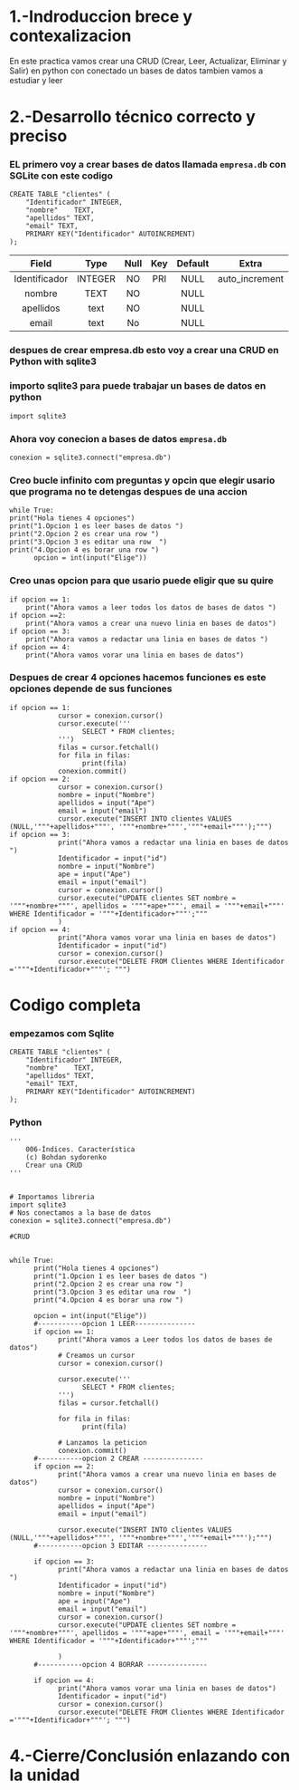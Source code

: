# 1.-Indroduccion brece y contexalizacion
En este practica vamos crear una CRUD (Crear, Leer, Actualizar, Eliminar y Salir) en python con conectado un bases de datos tambien vamos a estudiar y leer 



# 2.-Desarrollo técnico correcto y preciso

### EL primero voy a crear bases de datos llamada `empresa.db` con SGLite con este codigo 
```
CREATE TABLE "clientes" (
	"Identificador"	INTEGER,
	"nombre"	TEXT,
	"apellidos"	TEXT,
	"email"	TEXT,
	PRIMARY KEY("Identificador" AUTOINCREMENT)
);
```
| Field       | Type         | Null | Key | Default | Extra          |
|:-------------:|:--------------:|:------:|:-----:|:---------:|:----------------:|
| Identificador          | INTEGER          | NO   | PRI | NULL    | auto_increment |
| nombre      | TEXT | NO   |     | NULL    |                |
| apellidos | text         | NO  |     | NULL    |                |
| email | text         | No  |     | NULL    |                |

### despues de crear empresa.db esto voy a crear una CRUD en Python with sqlite3
### importo sqlite3 para puede trabajar un bases de datos en python
```
import sqlite3
```
### Ahora voy conecion a bases de datos `empresa.db` 
```
conexion = sqlite3.connect("empresa.db")    
```
### Creo bucle infinito com preguntas y opcin que elegir usario que programa no te detengas despues de una accion 
```
while True:
print("Hola tienes 4 opciones")
print("1.Opcion 1 es leer bases de datos ")
print("2.Opcion 2 es crear una row ")
print("3.Opcion 3 es editar una row  ")
print("4.Opcion 4 es borar una row ")
      opcion = int(input("Elige"))
```
### Creo unas opcion para que usario puede eligir que su quire 
```
if opcion == 1:
    print("Ahora vamos a leer todos los datos de bases de datos ")
if opcion ==2:
    print("Ahora vamos a crear una nuevo linia en bases de datos")
if opcion == 3:
    print("Ahora vamos a redactar una linia en bases de datos ")
if opcion == 4:
    print("Ahora vamos vorar una linia en bases de datos")

```
### Despues de crear 4 opciones hacemos funciones es este opciones depende de sus funciones 
```
if opcion == 1:
            cursor = conexion.cursor()
            cursor.execute('''
                  SELECT * FROM clientes;
            ''')
            filas = cursor.fetchall()
            for fila in filas:    
                  print(fila)
            conexion.commit()
if opcion == 2:
            cursor = conexion.cursor()
            nombre = input("Nombre")
            apellidos = input("Ape")
            email = input("email")
            cursor.execute("INSERT INTO clientes VALUES (NULL,'"""+apellidos+"""', '"""+nombre+"""','"""+email+"""');""")
if opcion == 3:
            print("Ahora vamos a redactar una linia en bases de datos ")
            Identificador = input("id")
            nombre = input("Nombre")
            ape = input("Ape")
            email = input("email")
            cursor = conexion.cursor()
            cursor.execute("UPDATE clientes SET nombre = '"""+nombre+"""', apellidos = '"""+ape+"""', email = '"""+email+"""' WHERE Identificador = '"""+Identificador+"""';"""                  
            )
if opcion == 4:
            print("Ahora vamos vorar una linia en bases de datos")
            Identificador = input("id")
            cursor = conexion.cursor()
            cursor.execute("DELETE FROM Clientes WHERE Identificador ='"""+Identificador+"""'; """)
```

# Codigo completa 
### empezamos com Sqlite
```
CREATE TABLE "clientes" (
	"Identificador"	INTEGER,
	"nombre"	TEXT,
	"apellidos"	TEXT,
	"email"	TEXT,
	PRIMARY KEY("Identificador" AUTOINCREMENT)
);

```
### Python
```
'''
    006-Índices. Característica
    (c) Bohdan sydorenko
    Crear una CRUD
'''


# Importamos libreria
import sqlite3
# Nos conectamos a la base de datos
conexion = sqlite3.connect("empresa.db")

#CRUD


while True:
      print("Hola tienes 4 opciones")
      print("1.Opcion 1 es leer bases de datos ")
      print("2.Opcion 2 es crear una row ")
      print("3.Opcion 3 es editar una row  ")
      print("4.Opcion 4 es borar una row ")

      opcion = int(input("Elige"))
      #-----------opcion 1 LEER---------------
      if opcion == 1:
            print("Ahora vamos a Leer todos los datos de bases de datos")
            # Creamos un cursor
            cursor = conexion.cursor()

            cursor.execute('''
                  SELECT * FROM clientes;
            ''')
            filas = cursor.fetchall()

            for fila in filas:    
                  print(fila)

            # Lanzamos la peticion
            conexion.commit()
      #-----------opcion 2 CREAR ---------------
      if opcion == 2:
            print("Ahora vamos a crear una nuevo linia en bases de datos")
            cursor = conexion.cursor()
            nombre = input("Nombre")
            apellidos = input("Ape")
            email = input("email")

            cursor.execute("INSERT INTO clientes VALUES (NULL,'"""+apellidos+"""', '"""+nombre+"""','"""+email+"""');""")
      #-----------opcion 3 EDITAR ---------------

      if opcion == 3:
            print("Ahora vamos a redactar una linia en bases de datos ")
            Identificador = input("id")
            nombre = input("Nombre")
            ape = input("Ape")
            email = input("email")
            cursor = conexion.cursor()
            cursor.execute("UPDATE clientes SET nombre = '"""+nombre+"""', apellidos = '"""+ape+"""', email = '"""+email+"""' WHERE Identificador = '"""+Identificador+"""';"""                  

            )
      #-----------opcion 4 BORRAR ---------------

      if opcion == 4:
            print("Ahora vamos vorar una linia en bases de datos")
            Identificador = input("id")
            cursor = conexion.cursor()
            cursor.execute("DELETE FROM Clientes WHERE Identificador ='"""+Identificador+"""'; """)
```

# 4.-Cierre/Conclusión enlazando con la unidad







